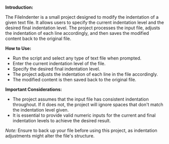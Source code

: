 **Introduction:**

The FileIndenter is a small project designed to modify the indentation of a given text file. It allows users to specify the current indentation 
level and the desired final indentation level. The project processes the input file, adjusts the indentation of each line accordingly, and then 
saves the modified content back to the original file.

**How to Use:**

- Run the script and select any type of text file when prompted.
- Enter the current indentation level of the file.
- Specify the desired final indentation level.
- The project adjusts the indentation of each line in the file accordingly.
- The modified content is then saved back to the original file.

**Important Considerations:**

- The project assumes that the input file has consistent indentation throughout. If it does not, the project will ignore spaces that don't match
  the indentation level given.
- It is essential to provide valid numeric inputs for the current and final indentation levels to achieve the desired result.

*Note:* Ensure to back up your file before using this project, as indentation adjustments might alter the file's structure.